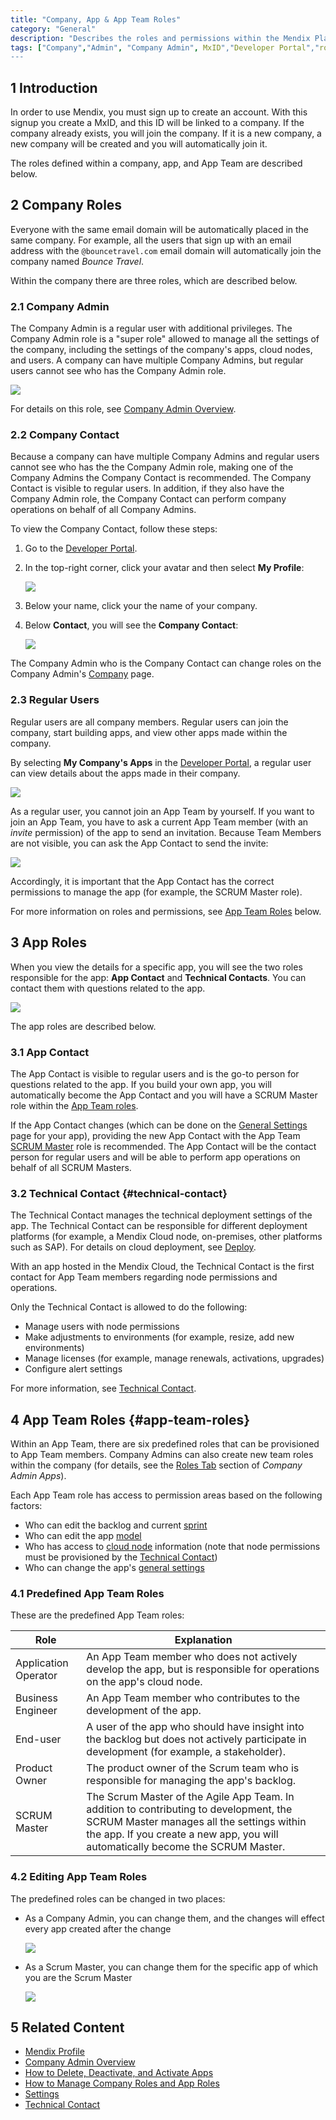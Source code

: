 ```yaml
---
title: "Company, App & App Team Roles"
category: "General"
description: "Describes the roles and permissions within the Mendix Platform."
tags: ["Company","Admin", "Company Admin", MxID","Developer Portal","role","permissions"]
---
```


## 1 Introduction

In order to use Mendix, you must sign up to create an account. With this signup you create a MxID, and this ID will be linked to a company. If the company already exists, you will join the company. If it is a new company, a new company will be created and you will automatically join it.

The roles defined within a company, app, and App Team are described below.

## 2 Company Roles

Everyone with the same email domain will be automatically placed in the same company. For example, all the users that sign up with an email address with the `@bouncetravel.com` email domain will automatically join the company named *Bounce Travel*.

Within the company there are three roles, which are described below.

### 2.1 Company Admin

The Company Admin is a regular user with additional privileges. The Company Admin role is a "super role" allowed to manage all the settings of the company, including the settings of the company's apps, cloud nodes, and users. A company can have multiple Company Admins, but regular users cannot see who has the Company Admin role.

 ![](attachments/companyadmin/company-admin.png)

For details on this role, see [Company Admin Overview](/developerportal/general/companyadmin-overview).

### 2.2 Company Contact

Because a company can have multiple Company Admins and regular users cannot see who has the the Company Admin role, making one of the Company Admins the Company Contact is recommended. The Company Contact is visible to regular users. In addition, if they also have the Company Admin role, the Company Contact can perform company operations on behalf of all Company Admins.

To view the Company Contact, follow these steps:

1. Go to the [Developer Portal](http://home.mendix.com).
2. In the top-right corner, click your avatar and then select **My Profile**:

    ![](attachments/general/show-profile.png)

3. Below your name, click your the name of your company.
4. Below **Contact**, you will see the **Company Contact**:

    ![](attachments/general/company-contact.png)



The Company Admin who is the Company Contact can change roles on the Company Admin's [Company](company) page.

### 2.3 Regular Users

Regular users are all company members. Regular users can join the company, start building apps, and view other apps made within the company. 

By selecting **My Company's Apps** in the [Developer Portal](http://home.mendix.com), a regular user can view details about the apps made in their company.

![](attachments/general/myapps.png)

As a regular user, you cannot join an App Team by yourself. If you want to join an App Team, you have to ask a current App Team member (with an *invite* permission) of the app to send an invitation. Because Team Members are not visible, you can ask the App Contact to send the invite:

![](attachments/general/company-app.png)

Accordingly, it is important that the App Contact has the correct permissions to manage the app (for example, the SCRUM Master role).

For more information on roles and permissions, see [App Team Roles](#app-team-roles) below. 

## 3 App Roles

When you view the details for a specific app, you will see the two roles responsible for the app: **App Contact** and **Technical Contacts**. You can contact them with questions related to the app.

![](attachments/settings/app-roles.png)

The app roles are described below.

### 3.1 App Contact

The App Contact is visible to regular users and is the go-to person for questions related to the app. If you build your own app, you will automatically become the App Contact and you will have a SCRUM Master role within the [App Team roles](#app-team-roles). 
 
If the App Contact changes (which can be done on the [General Settings](../developerportal/settings/general-settings) page for your app), providing the new App Contact with the App Team [SCRUM Master](#scrum-master) role is recommended. The App Contact will be the contact person for regular users and will be able to perform app operations on behalf of all SCRUM Masters.

### 3.2 Technical Contact {#technical-contact}

The Technical Contact manages the technical deployment settings of the app. The Technical Contact can be responsible for different deployment platforms (for example, a Mendix Cloud node, on-premises, other platforms such as SAP). For details on cloud deployment, see [Deploy](../deploy).

With an app hosted in the Mendix Cloud, the Technical Contact is the first contact for App Team members regarding node permissions and operations. 
 
Only the Technical Contact is allowed to do the following:

* Manage users with node permissions
* Make adjustments to environments (for example, resize, add new environments) 
* Manage licenses (for example, manage renewals, activations, upgrades) 
* Configure alert settings

For more information, see [Technical Contact](/developerportal/general/technical-contact).

## 4 App Team Roles {#app-team-roles}

Within an App Team, there are six predefined roles that can be provisioned to App Team members. Company Admins can also create new team roles within the company (for details, see the [Roles Tab](apps#roles-tab) section of *Company Admin Apps*).

Each App Team role has access to permission areas based on the following factors:

* Who can edit the backlog and current [sprint](../collaborate/stories)
* Who can edit the app [model](../develop/model)
* Who has access to [cloud node](../settings/node-permissions) information (note that node permissions must be provisioned by the [Technical Contact](#technical-contact))
* Who can change the app's [general settings](../settings/general-settings)

### 4.1 Predefined App Team Roles

<a name="scrum-master"></a>These are the predefined App Team roles:

Role | Explanation
------------ | -------------
Application Operator | An App Team member who does not actively develop the app, but is responsible for operations on the app's cloud node. 
Business Engineer | An App Team member who contributes to the development of the app. 
End-user | A user of the app who should have insight into the backlog but does not actively participate in development (for example, a stakeholder). 
Product Owner | The product owner of the Scrum team who is responsible for managing the app's backlog.
SCRUM Master | The Scrum Master of the Agile App Team. In addition to contributing to development, the SCRUM Master manages all the settings within the app. If you create a new app, you will automatically become the SCRUM Master. 

### 4.2 Editing App Team Roles

The predefined roles can be changed in two places:

*  As a Company Admin, you can change them, and the changes will effect every app created after the change

	 ![](attachments/companyadmin/admin-roles.png)

*  As a Scrum Master, you can change them for the specific app of which you are the Scrum Master

	![](attachments/settings/app-team.png)

## 5 Related Content

* [Mendix Profile](mendix-profile)
* [Company Admin Overview](/developerportal/general/companyadmin-overview)
* [How to Delete, Deactivate, and Activate Apps](/developerportal/howto/delete-apps)
* [How to Manage Company Roles and App Roles](/developerportal/howto/change-roles)
* [Settings](/developerportal/settings)
* [Technical Contact](technical-contact)
